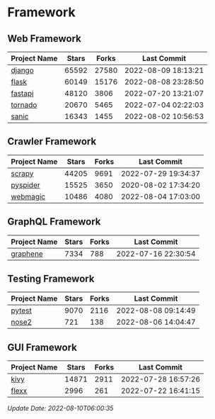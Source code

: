 # Framework

## Web Framework
| Project Name | Stars | Forks | Last Commit |
| ------------ | ----- | ----- | ----------- |
| [django](https://github.com/django/django) | 65592 | 27580 | 2022-08-09 18:13:21 |
| [flask](https://github.com/pallets/flask) | 60149 | 15176 | 2022-08-08 23:28:50 |
| [fastapi](https://github.com/tiangolo/fastapi) | 48120 | 3806 | 2022-07-20 13:21:07 |
| [tornado](https://github.com/tornadoweb/tornado) | 20670 | 5465 | 2022-07-04 02:22:03 |
| [sanic](https://github.com/sanic-org/sanic) | 16343 | 1455 | 2022-08-02 10:56:53 |

## Crawler Framework
| Project Name | Stars | Forks | Last Commit |
| ------------ | ----- | ----- | ----------- |
| [scrapy](https://github.com/scrapy/scrapy) | 44205 | 9691 | 2022-07-29 19:34:37 |
| [pyspider](https://github.com/binux/pyspider) | 15525 | 3650 | 2020-08-02 17:34:20 |
| [webmagic](https://github.com/code4craft/webmagic) | 10486 | 4080 | 2022-08-04 17:03:00 |

## GraphQL Framework
| Project Name | Stars | Forks | Last Commit |
| ------------ | ----- | ----- | ----------- |
| [graphene](https://github.com/graphql-python/graphene) | 7334 | 788 | 2022-07-16 22:30:54 |

## Testing Framework
| Project Name | Stars | Forks | Last Commit |
| ------------ | ----- | ----- | ----------- |
| [pytest](https://github.com/pytest-dev/pytest) | 9070 | 2116 | 2022-08-08 09:14:49 |
| [nose2](https://github.com/nose-devs/nose2) | 721 | 138 | 2022-08-06 14:04:47 |

## GUI Framework
| Project Name | Stars | Forks | Last Commit |
| ------------ | ----- | ----- | ----------- |
| [kivy](https://github.com/kivy/kivy) | 14871 | 2911 | 2022-07-28 16:57:26 |
| [flexx](https://github.com/flexxui/flexx) | 2996 | 261 | 2022-07-22 16:41:15 |

*Update Date: 2022-08-10T06:00:35*